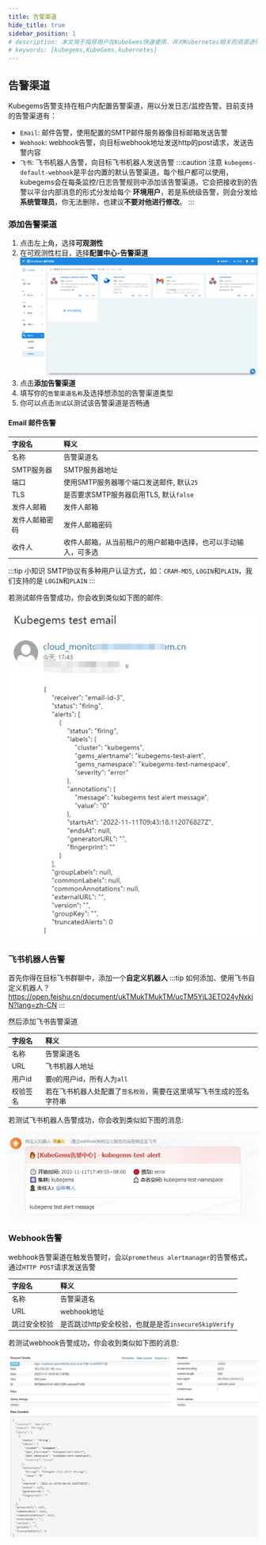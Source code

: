 ```yaml
---
title: 告警渠道
hide_title: true
sidebar_position: 1
# description: 本文用于指导用户在KubeGems快速使用，并对Kubernetes相关的资源进行操作
# keywords: [kubegems,KubeGems,kubernetes]
---
```


## 告警渠道

Kubegems告警支持在租户内配置告警渠道，用以分发日志/监控告警。目前支持的告警渠道有：
- `Email`: 邮件告警，使用配置的SMTP邮件服务器像目标邮箱发送告警
- `Webhook`: webhook告警，向目标webhook地址发送http的post请求，发送告警内容
- `飞书`: 飞书机器人告警，向目标飞书机器人发送告警
:::caution 注意
`kubegems-default-webhook`是平台内置的默认告警渠道，每个租户都可以使用，kubegems会在每条监控/日志告警规则中添加该告警渠道。它会把接收到的告警以平台内部消息的形式分发给每个 **环境用户**，若是系统级告警，则会分发给 **系统管理员**，你无法删除，也建议**不要对他进行修改**。
:::
### 添加告警渠道

1. 点击左上角，选择**可观测性**
2. 在可观测性栏目，选择**配置中心-告警渠道**
![](./assets/channel.jpg)
3. 点击**添加告警渠道**
4. 填写你的`告警渠道名称`及选择想添加的告警渠道类型
5. 你可以点击`测试`以测试该告警渠道是否畅通

#### Email 邮件告警

| 字段名         | 释义                                                           |
| :------------- | :------------------------------------------------------------- |
| 名称           | 告警渠道名                                                     |
| SMTP服务器     | SMTP服务器地址                                                 |
| 端口           | 使用SMTP服务器哪个端口发送邮件, 默认`25`                       |
| TLS            | 是否要求SMTP服务器启用TLS, 默认`false`                         |
| 发件人邮箱     | 发件人邮箱                                                     |
| 发件人邮箱密码 | 发件人邮箱密码                                                 |
| 收件人         | 收件人邮箱，从当前租户的用户邮箱中选择，也可以手动输入，可多选 |

:::tip 小知识
SMTP协议有多种用户认证方式，如：`CRAM-MD5`, `LOGIN`和`PLAIN`，我们支持的是 `LOGIN`和`PLAIN`
:::

若测试邮件告警成功，你会收到类似如下图的邮件:

![](assets/test-email.jpg)

### 飞书机器人告警
首先你得在目标飞书群聊中，添加一个**自定义机器人**
:::tip 如何添加、使用飞书自定义机器人？
https://open.feishu.cn/document/ukTMukTMukTM/ucTM5YjL3ETO24yNxkjN?lang=zh-CN
:::

然后添加飞书告警渠道

| 字段名   | 释义                                                                 |
| :------- | :------------------------------------------------------------------- |
| 名称     | 告警渠道名                                                           |
| URL      | 飞书机器人地址                                                       |
| 用户id   | 要`@`的用户id，所有人为`all`                                         |
| 校验签名 | 若在飞书机器人处配置了`签名校验`，需要在这里填写飞书生成的签名字符串 |

若测试飞书机器人告警成功，你会收到类似如下图的消息:

![](assets/test-feishu.jpg)

### Webhook告警
webhook告警渠道在触发告警时，会以`prometheus alertmanager`的告警格式，通过`HTTP POST`请求发送告警

| 字段名       | 释义                                                 |
| :----------- | :--------------------------------------------------- |
| 名称         | 告警渠道名                                           |
| URL          | webhook地址                                          |
| 跳过安全校验 | 是否跳过http安全校验，也就是是否`insecureSkipVerify` |

若测试webhook告警成功，你会收到类似如下图的消息:

![](assets/test-webhook.jpg)

